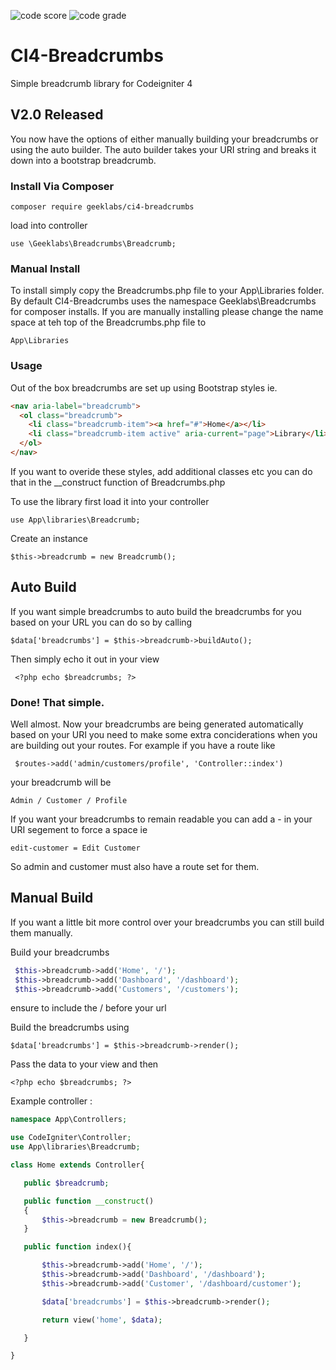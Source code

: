 ![code score](https://www.code-inspector.com/project/16386/score/svg) ![code grade](https://www.code-inspector.com/project/16386/status/svg)

# CI4-Breadcrumbs
Simple breadcrumb library for Codeigniter 4

## V2.0 Released
You now have the options of either manually building your breadcrumbs or using the auto builder. The auto builder takes your URI string and breaks it down into a bootstrap breadcrumb.

### Install Via Composer

```
composer require geeklabs/ci4-breadcrumbs
```

load into controller 

```
use \Geeklabs\Breadcrumbs\Breadcrumb;
```

### Manual Install

To install simply copy the Breadcrumbs.php file to your App\Libraries folder. By default CI4-Breadcrumbs uses the namespace Geeklabs\Breadcrumbs for composer installs.
If you are manually installing please change the name space at teh top of the Breadcrumbs.php file to

```
App\Libraries
```

### Usage

Out of the box breadcrumbs are set up using Bootstrap styles ie.

```html
<nav aria-label="breadcrumb">
  <ol class="breadcrumb">
    <li class="breadcrumb-item"><a href="#">Home</a></li>
    <li class="breadcrumb-item active" aria-current="page">Library</li>
  </ol>
</nav>
```

If you want to overide these styles, add additional classes etc you can do that in the __construct function of Breadcrumbs.php

To use the library first load it into your controller

```
use App\libraries\Breadcrumb;
```
Create an instance

```
$this->breadcrumb = new Breadcrumb();
```
## Auto Build

If you want simple breadcrumbs to auto build the breadcrumbs for you based on your URL you can do so by calling

```
$data['breadcrumbs'] = $this->breadcrumb->buildAuto();
```
Then simply echo it out in your view
```
 <?php echo $breadcrumbs; ?> 
 ```
 
 ### Done! That simple.
 
 Well almost. Now your breadcrumbs are being generated automatically based on your URI you need to make some extra conciderations when you are building out your routes. For example if you have a route like 
 
```
 $routes->add('admin/customers/profile', 'Controller::index')
```
 your breadcrumb will be
 
 ```
 Admin / Customer / Profile
 ```
 If you want your breadcrumbs to remain readable you can add a - in your URI segement to force a space ie
 
 ```
 edit-customer = Edit Customer
 ```
 
 
 
 So admin and customer must also have a route set for them.
 
 ## Manual Build
 
 If you want a little bit more control over your breadcrumbs you can still build them manually.

Build your breadcrumbs

```php
 $this->breadcrumb->add('Home', '/');
 $this->breadcrumb->add('Dashboard', '/dashboard');  
 $this->breadcrumb->add('Customers', '/customers');  
```
 
 ensure to include the / before your url
 
 Build the breadcrumbs using
 
 ```
 $data['breadcrumbs'] = $this->breadcrumb->render();
 ```
 
 Pass the data to your view and then 
 
 ```
 <?php echo $breadcrumbs; ?>
 ```
 
 Example controller :
 
 ```php
 namespace App\Controllers;

use CodeIgniter\Controller;
use App\libraries\Breadcrumb;

class Home extends Controller{

    public $breadcrumb;

    public function __construct()
    {        
        $this->breadcrumb = new Breadcrumb();
    }

    public function index(){

        $this->breadcrumb->add('Home', '/');
        $this->breadcrumb->add('Dashboard', '/dashboard');
        $this->breadcrumb->add('Customer', '/dashboard/customer');

        $data['breadcrumbs'] = $this->breadcrumb->render();

        return view('home', $data);

    }

}
```
 
 

